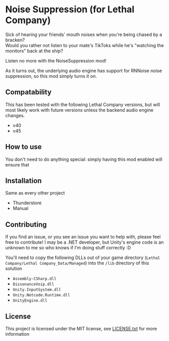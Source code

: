 # Noise Suppression (for Lethal Company)

Sick of hearing your friends' mouth noises when you're being chased by a bracken? \
Would you rather not listen to your mate's TikToks while he's "watching the monitors" back at the ship?

Listen no more with the NoiseSuppression mod!

As it turns out, the underlying audio engine has support for RNNoise noise suppression, so this mod simply turns it on.

## Compatability

This has been tested with the following Lethal Company versions, but will most likely work with future versions unless the backend audio engine changes.

 - v40
 - v45

## How to use

You don't need to do anything special: simply having this mod enabled will ensure that

## Installation

Same as every other project

- Thunderstore
- Manual

## Contributing

If you find an issue, or you see an issue you want to help with, please feel free to contribute!
I may be a .NET developer, but Unity's engine code is an unknown to me so who knows if I'm doing stuff correctly :D

You'll need to copy the following DLLs out of your game directory (`Lethal Company/Lethal Company_Data/Managed`) into the `/lib` directory of this solution

 - `Assembly-CSharp.dll`
 - `DissonanceVoip.dll`
 - `Unity.InputSystem.dll`
 - `Unity.Netcode.Runtime.dll`
 - `UnityEngine.dll`

## License

This project is licensed under the MIT license, see [LICENSE.txt](./LICENSE.txt) for more information
